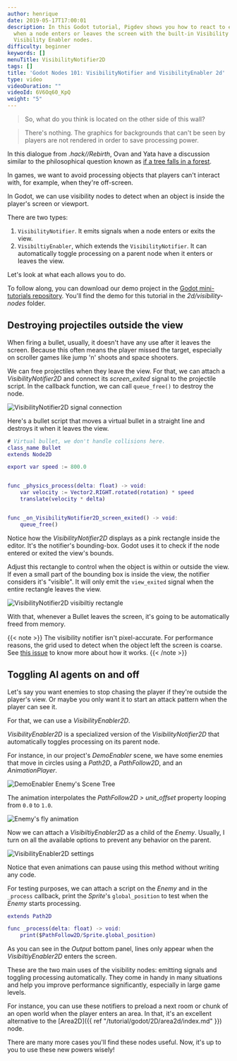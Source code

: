 ```yaml
---
author: henrique
date: 2019-05-17T17:00:01
description: In this Godot tutorial, Pigdev shows you how to react to easily detect
  when a node enters or leaves the screen with the built-in Visibility Notifier and
  Visibility Enabler nodes.
difficulty: beginner
keywords: []
menuTitle: VisibilityNotifier2D
tags: []
title: 'Godot Nodes 101: VisibilityNotifier and VisibilityEnabler 2d'
type: video
videoDuration: ""
videoId: 6V6Oq60_KpQ
weight: "5"
---
```


> So, what do you think is located on the other side of this wall?

> There's nothing. The graphics for backgrounds that can't be seen by players are not rendered in order to save processing power.

In this dialogue from _.hack//Rebirth_, Ovan and Yata have a discussion similar to the philosophical question known as [if a tree falls in a forest](https://en.wikipedia.org/wiki/If_a_tree_falls_in_a_forest).

In games, we want to avoid processing objects that players can't interact with, for example, when they're off-screen.

In Godot, we can use visibility nodes to detect when an object is inside the player's screen or viewport.

There are two types:

1. `VisibilityNotifier`. It emits signals when a node enters or exits the view.
1. `VisibiltiyEnabler`, which extends the `VisibilityNotifier`. It can automatically toggle processing on a parent node when it enters or leaves the view.

Let's look at what each allows you to do.

To follow along, you can download our demo project in the [Godot mini-tutorials repository](https://github.com/GDQuest/godot-mini-tuts-demos). You'll find the demo for this tutorial in the _2d/visibility-nodes_ folder.

## Destroying projectiles outside the view

When firing a bullet, usually, it doesn't have any use after it leaves the screen. Because this often means the player missed the target, especially on scroller games like jump 'n' shoots and space shooters.

We can free projectiles when they leave the view. For that, we can attach a _VisibilityNotifier2D_ and connect its _screen_exited_ signal to the projectile script. In the callback function, we can call `queue_free()` to destroy the node.

![VisibilityNotifier2D signal connection](01.visibility-notifier-signals.png)

Here's a bullet script that moves a virtual bullet in a straight line and destroys it when it leaves the view.

```gd
# Virtual bullet, we don't handle collisions here.
class_name Bullet
extends Node2D

export var speed := 800.0


func _physics_process(delta: float) -> void:
	var velocity := Vector2.RIGHT.rotated(rotation) * speed
	translate(velocity * delta)


func _on_VisibilityNotifier2D_screen_exited() -> void:
	queue_free()
```

Notice how the _VisibilityNotifier2D_ displays as a pink rectangle inside the editor. It's the notifier's bounding-box. Godot uses it to check if the node entered or exited the view's bounds.

Adjust this rectangle to control when the object is within or outside the view. If even a small part of the bounding box is inside the view, the notifier considers it's "visible". It will only emit the `view_exited` signal when the entire rectangle leaves the view.

![VisibilityNotifier2D visibiltiy rectangle](02.visibility-rectangle.png)

With that, whenever a Bullet leaves the screen, it's going to be automatically freed from memory.

{{< note >}}
The visibility notifier isn't pixel-accurate. For performance reasons, the grid used to detect when the object left the screen is coarse. See [this issue](https://github.com/godotengine/godot/issues/4803#issuecomment-225460236) to know more about how it works.
{{< /note >}}

## Toggling AI agents on and off

Let's say you want enemies to stop chasing the player if they're outside the player's view. Or maybe you only want it to start an attack pattern when the player can see it.

For that, we can use a _VisibilityEnabler2D_.

_VisibilityEnabler2D_ is a specialized version of the _VisibilityNotifier2D_ that automatically toggles processing on its parent node.

For instance, in our project's _DemoEnabler_ scene, we have some enemies that move in circles using a _Path2D_, a _PathFollow2D_, and an _AnimationPlayer_.

![DemoEnabler Enemy's Scene Tree](03.visibility-enabler-enemy.png)

The animation interpolates the _PathFollow2D > unit_offset_ property looping from `0.0` to `1.0`.

![Enemy's fly animation](04.enemy-animation.png)

Now we can attach a _VisibiltiyEnabler2D_ as a child of the _Enemy_. Usually, I turn on all the available options to prevent any behavior on the parent.

![VisibilityEnabler2D settings](05.visibiltiy-enabler-settings.png)

Notice that even animations can pause using this method without writing any code.

For testing purposes, we can attach a script on the _Enemy_ and in the `_process` callback, print the _Sprite_'s `global_position` to test when the _Enemy_ starts processing.

```gd
extends Path2D

func _process(delta: float) -> void:
	print($PathFollow2D/Sprite.global_position)
```

As you can see in the _Output_ bottom panel, lines only appear when the _VisibiltiyEnabler2D_ enters the screen.

These are the two main uses of the visibility nodes: emitting signals and toggling processing automatically. They come in handy in many situations and help you improve performance significantly, especially in large game levels.

For instance, you can use these notifiers to preload a next room or chunk of an open world when the player enters an area. In that, it's an excellent alternative to the [Area2D]({{ ref "/tutorial/godot/2D/area2d/index.md" }}) node.

There are many more cases you'll find these nodes useful. Now, it's up to you to use these new powers wisely!


